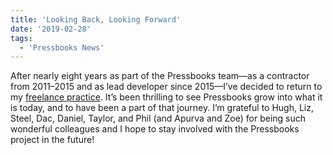 ```yaml
---
title: 'Looking Back, Looking Forward'
date: '2019-02-28'
tags:
  - 'Pressbooks News'
---
```


After nearly eight years as part of the Pressbooks team—as a contractor from 2011–2015 and
as lead developer since 2015—I’ve decided to return to my
[freelance practice](https://bight.ca). It’s been thrilling to see Pressbooks grow into
what it is today, and to have been a part of that journey. I’m grateful to Hugh, Liz,
Steel, Dac, Daniel, Taylor, and Phil (and Apurva and Zoe) for being such wonderful
colleagues and I hope to stay involved with the Pressbooks project in the future!
